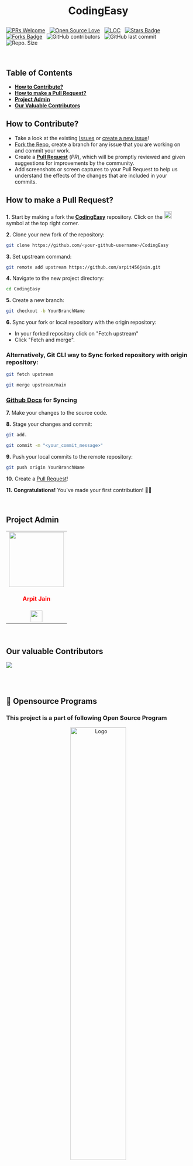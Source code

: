 # <p align = "center"> CodingEasy </p>

[![PRs Welcome](https://img.shields.io/badge/PRs-welcome-brightgreen.svg?style=flat-square)](https://github.com/arpit456jain/CodingEasy/pulls) &nbsp; 
[![Open Source Love](https://badges.frapsoft.com/os/v1/open-source.png?v=103)](https://github.com/ellerbrock/open-source-badges/) &nbsp; 
<a href="https://github.com/arpit456jain/CodingEasy"><img src="https://sloc.xyz/github/arpit456jain/CodingEasy" alt="LOC"/></a> &nbsp;
<a href="https://github.com/arpit456jain/CodingEasy/stargazers"><img src="https://img.shields.io/github/stars/arpit456jain/CodingEasy" alt="Stars Badge"/></a> &nbsp;<a href="https://github.com/arpit456jain/CodingEasy/network/members"><img src="https://img.shields.io/github/forks/arpit456jain/CodingEasy" alt="Forks Badge"/></a> &nbsp;
![GitHub contributors](https://img.shields.io/github/contributors/arpit456jain/CodingEasy?color=blue) &nbsp;
![GitHub last commit](https://img.shields.io/github/last-commit/arpit456jain/CodingEasy?color=red&style=plastic) &nbsp;
![Repo. Size](https://img.shields.io/github/repo-size/arpit456jain/CodingEasy?color=white) &nbsp;  

</br>

## Table of Contents
  - **[How to Contribute?](https://github.com/Chayan-11/CodingEasy/blob/master/README.md#how-to-contribute)**
  - **[How to make a Pull Request?](https://github.com/Chayan-11/CodingEasy/blob/master/README.md#how-to-make-a-pull-request)**
  - **[Project Admin](https://github.com/Chayan-11/CodingEasy/blob/master/README.md#project-admin)**
  - **[Our Valuable Contributors](https://github.com/Chayan-11/CodingEasy/blob/master/README.md#our-valuable-contributors)**
  
## How to Contribute?

- Take a look at the existing [Issues](https://github.com/ssurbhi09/Github-Automation/issues) or [create a new issue](https://github.com/ssurbhi09/Github-Automation/issues/new/choose)!
- [Fork the Repo](https://github.com/ssurbhi09/Github-Automation/issues/new/fork), create a branch for any issue that you are working on and commit your work.
- Create a **[Pull Request](CodingEasy)** (_PR_), which will be promptly reviewed and given suggestions for improvements by the community.
- Add screenshots or screen captures to your Pull Request to help us understand the effects of the changes that are included in your commits.

## How to make a Pull Request?

**1.** Start by making a fork the [**CodingEasy**](https://github.com/arpit456jain/CodingEasy) repository. Click on the <a href="https://github.com/arpit456jain/CodingEasy/fork"><img src="https://i.imgur.com/G4z1kEe.png" height="21" width="21"></a> symbol at the top right corner.

**2.** Clone your new fork of the repository:

```bash
git clone https://github.com/<your-github-username>/CodingEasy
```

**3.** Set upstream command:

```bash
git remote add upstream https://github.com/arpit456jain.git
```

**4.** Navigate to the new project directory:

```bash
cd CodingEasy
```

**5.** Create a new branch:

```bash
git checkout -b YourBranchName
```

**6.** Sync your fork or local repository with the origin repository:

- In your forked repository click on "Fetch upstream"
- Click "Fetch and merge".

### Alternatively, Git CLI way to Sync forked repository with origin repository:

```bash
git fetch upstream
```

```bash
git merge upstream/main
```

### [Github Docs](https://docs.github.com/en/github/collaborating-with-pull-requests/addressing-merge-conflicts/resolving-a-merge-conflict-on-github) for Syncing

**7.** Make your changes to the source code.

**8.** Stage your changes and commit:

```bash
git add.
```

```bash
git commit -m "<your_commit_message>"
```

**9.** Push your local commits to the remote repository:

```bash
git push origin YourBranchName
```

**10.** Create a [Pull Request](https://help.github.com/en/github/collaborating-with-issues-and-pull-requests/creating-a-pull-request)!

**11.** **Congratulations!** You've made your first contribution! 🙌🏼

</br>

## Project Admin

<table>
<tr>
<td align="center"><a href="https://github.com/arpit456jain"><img src="https://avatars.githubusercontent.com/u/55352601?v=4" width=150px height=150px /></a></br> <h4 style="color:red;">Arpit Jain</h4>
<a href="https://www.linkedin.com/in/arpit-jain-0b054a170/"><img src="https://mpng.subpng.com/20180324/vhe/kisspng-linkedin-computer-icons-logo-social-networking-ser-facebook-5ab6ebfe5f5397.2333748215219374063905.jpg" width="32px" height="32px"></a></td>

</tr>
</table>
<br>

## Our valuable Contributors


<a href="https://github.com/arpit456jain/CodingEasy/graphs/contributors">
  <img src="https://contrib.rocks/image?repo=arpit456jain/CodingEasy" />
</a>

 <br> <br>
 
 
 ## 📌 Opensource Programs


### This project is a part of following Open Source Program

<p align="center"><img alt="Logo" width=55% src="https://user-images.githubusercontent.com/71459989/144653495-ec7b077d-fdb3-47a8-b74e-9306e53d1c7a.png"></p>




[![built with love](https://forthebadge.com/images/badges/built-with-love.svg)](https://github.com/arpit456jain/CodingEasy)

